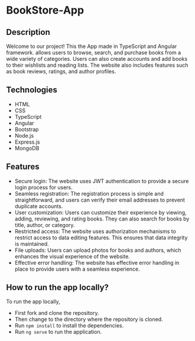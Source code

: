 # BookStore-App

## Description

Welcome to our project! This the App made in TypeScript and Angular framework. allows users to browse, search, and purchase books from a wide variety of categories. Users can also create
accounts and add books to their wishlists and reading lists. The website also includes features such as book reviews, ratings, and author profiles.

## Technologies

- HTML
- CSS
- TypeScript
- Angular
- Bootstrap
- Node.js
- Express.js
- MongoDB

## Features

- Secure login: The website uses JWT authentication to provide a secure login process for users.
- Seamless registration: The registration process is simple and straightforward, and users can verify their email addresses to prevent duplicate accounts.
- User customization: Users can customize their experience by viewing, adding, reviewing, and rating books. They can also search for books by title, author, or category.
- Restricted access: The website uses authorization mechanisms to restrict access to data editing features. This ensures that data integrity is maintained.
- File uploads: Users can upload photos for books and authors, which enhances the visual experience of the website.
- Effective error handling: The website has effective error handling in place to provide users with a seamless experience.

## How to run the app locally?

To run the app locally,

- First fork and clone the repository.
- Then change to the directory where the repository is cloned.
- Run `npm install` to install the dependencies.
- Run `ng serve` to run the application.

